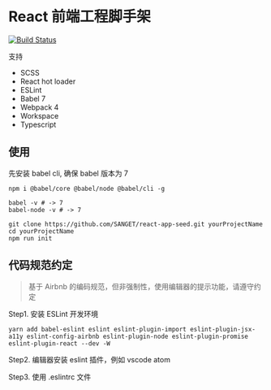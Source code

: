 # React 前端工程脚手架

[![Build Status](https://travis-ci.org/SANGET/react-app-seed.svg?branch=master)](https://travis-ci.org/SANGET/react-app-seed)

支持

- SCSS
- React hot loader
- ESLint
- Babel 7
- Webpack 4
- Workspace
- Typescript

## 使用

先安装 babel cli, 确保 babel 版本为 7

```shell
npm i @babel/core @babel/node @babel/cli -g

babel -v # -> 7
babel-node -v # -> 7
```

```shell
git clone https://github.com/SANGET/react-app-seed.git yourProjectName
cd yourProjectName
npm run init
```

## 代码规范约定

> 基于 Airbnb 的编码规范，但非强制性，使用编辑器的提示功能，请遵守约定

Step1. 安装 ESLint 开发环境

```shell
yarn add babel-eslint eslint eslint-plugin-import eslint-plugin-jsx-a11y eslint-config-airbnb eslint-plugin-node eslint-plugin-promise eslint-plugin-react --dev -W
```

Step2. 编辑器安装 eslint 插件，例如 vscode atom

Step3. 使用 .eslintrc 文件